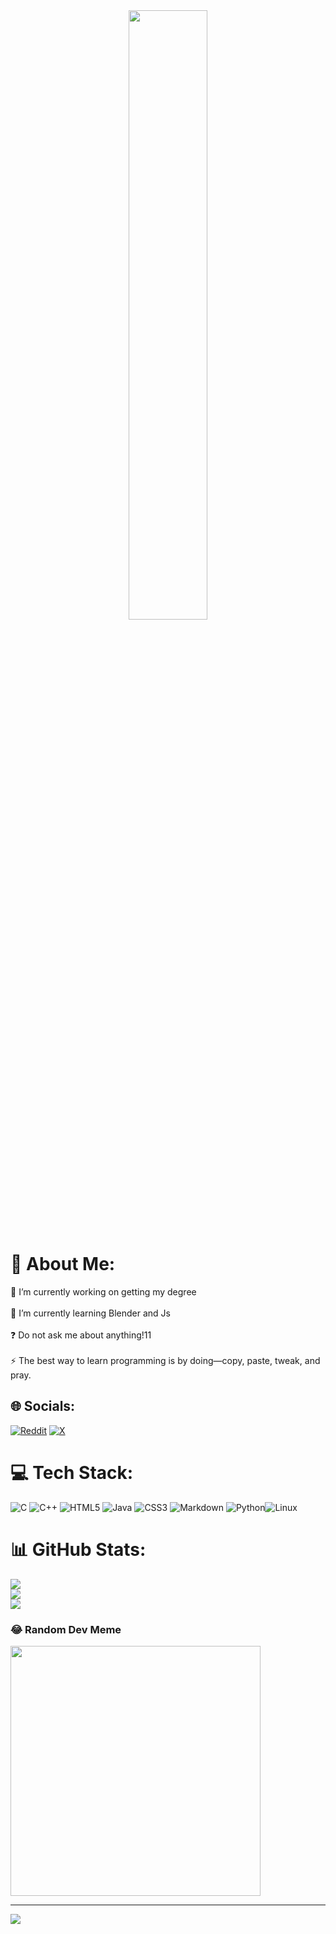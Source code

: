 <div align="center">
<img src="https://i.imgur.com/OgNdMIW.gif" align="center" style="width: 50%" />
</div>  

# 💫 About Me:
🔭 I’m currently working on getting my degree<br><br>🌱 I’m currently learning Blender and Js<br><br>❓ Do not ask me about anything!11<br><br>⚡ The best way to learn programming is by doing—copy, paste, tweak, and pray.


## 🌐 Socials:
[![Reddit](https://img.shields.io/badge/Reddit-%23FF4500.svg?logo=Reddit&logoColor=white)](https://reddit.com/user/swaggyiroh) [![X](https://img.shields.io/badge/X-black.svg?logo=X&logoColor=white)](https://x.com/swaggyiroh) 

# 💻 Tech Stack:
![C](https://img.shields.io/badge/c-%2300599C.svg?style=flat-square&logo=c&logoColor=white) ![C++](https://img.shields.io/badge/c++-%2300599C.svg?style=flat-square&logo=c%2B%2B&logoColor=white) ![HTML5](https://img.shields.io/badge/html5-%23E34F26.svg?style=flat-square&logo=html5&logoColor=white) ![Java](https://img.shields.io/badge/java-%23ED8B00.svg?style=flat-square&logo=openjdk&logoColor=white) ![CSS3](https://img.shields.io/badge/css3-%231572B6.svg?style=flat-square&logo=css3&logoColor=white) ![Markdown](https://img.shields.io/badge/markdown-%23000000.svg?style=flat-square&logo=markdown&logoColor=white) ![Python](https://img.shields.io/badge/python-3670A0?style=flat-square&logo=python&logoColor=ffdd54)![Linux](https://upload.wikimedia.org/wikipedia/commons/thumb/f/f1/Icons8_flat_linux.svg/512px-Icons8_flat_linux.svg.png)
# 📊 GitHub Stats:
![](https://github-readme-stats.vercel.app/api?username=swaggyiroh&theme=dark&hide_border=false&include_all_commits=true&count_private=true)<br/>
![](https://github-readme-streak-stats.herokuapp.com/?user=swaggyiroh&theme=dark&hide_border=false)<br/>
![](https://github-readme-stats.vercel.app/api/top-langs/?username=swaggyiroh&theme=dark&hide_border=false&include_all_commits=true&count_private=true&layout=compact)

### 😂 Random Dev Meme
<img src='https://memer-new.vercel.app/' style="height: 400px;"/>

---
[![](https://visitcount.itsvg.in/api?id=swaggyiroh&icon=10&color=13)](https://visitcount.itsvg.in)

<!-- Proudly created with GPRM ( https://gprm.itsvg.in ) -->
